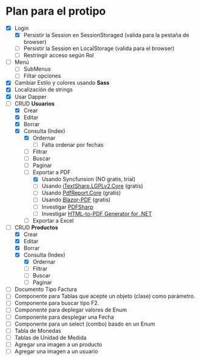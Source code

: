 ﻿# Plan para el protipo

- [x] Login
  - [x] Persistir la Session en SessionStoraged (valida para la pestaña de browser)
  - [ ] Persistir la Session en LocalStorage (valida para el browser)
  - [ ] Restringir acceso según Rol
- [ ] Menú
  - [ ] SubMenus
  - [ ] Filtar opciones
- [x] Cambiar Estilo y colores usando **Sass**
- [x] Localización de strings
- [x] Usar Dapper
- [ ] CRUD **Usuarios**
  - [x] Crear
  - [x] Editar
  - [x] Borrar
  - [x] Consulta (Index)
    - [x] Ordernar
      - [ ] Falta ordenar por fechas
    - [ ] Filtrar
    - [ ] Buscar
    - [ ] Paginar
    - [ ] Exportar a PDF
      - [x] Usando Syncfunsion (NO gratis, trial)
      - [ ] Usando [iTextSharp.LGPLv2.Core](https://github.com/VahidN/iTextSharp.LGPLv2.Core) (gratis)
      - [ ] Usando [PdfReport.Core](https://github.com/VahidN/PdfReport.Core) (gratis)
      - [ ] Usando [Blazor-PDF](https://github.com/tossnet/Blazor-PDF) (gratis)
      - [ ] Investigar [PDFSharp](http://www.pdfsharp.net/)
      - [ ] Investigar [HTML-to-PDF Generator for .NET](https://www.nrecosite.com/pdf_generator_net.aspx)
    - [ ] Exportar a Excel
- [ ] CRUD **Productos**
  - [x] Crear
  - [x] Editar
  - [x] Borrar
  - [x] Consulta (Index)
    - [x] Ordernar
    - [ ] Filtrar
    - [ ] Buscar
    - [ ] Paginar
- [ ] Documento Tipo Factura
- [ ] Componente para Tablas que acepte un objeto (clase) como parámetro.
- [ ] Componente para buscar tipo F2.
- [ ] Componente para deplegar valores de Enum
- [ ] Componente para desplegar una Fecha
- [ ] Componente para un select (combo) basdo en un Enum
- [ ] Tabla de Monedas
- [ ] Tablas de Unidad de Medida
- [ ] Agregar una imagen a un producto
- [ ] Agregar una imagen a un usuario
